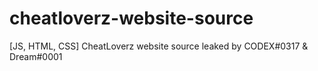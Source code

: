 # cheatloverz-website-source
[JS, HTML, CSS] CheatLoverz website source leaked by CODEX#0317 &amp; Dreаm#0001
